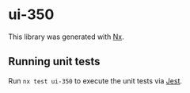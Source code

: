 # ui-350

This library was generated with [Nx](https://nx.dev).

## Running unit tests

Run `nx test ui-350` to execute the unit tests via [Jest](https://jestjs.io).
